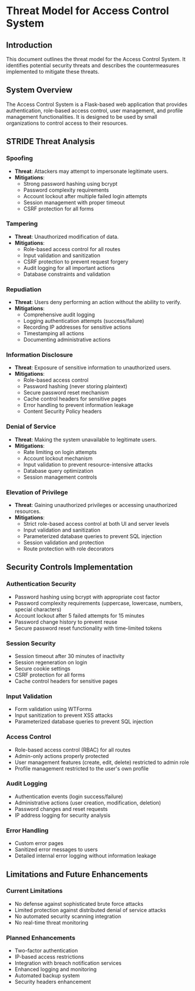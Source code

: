 # Threat Model for Access Control System

## Introduction
This document outlines the threat model for the Access Control System. It identifies potential security threats and describes the countermeasures implemented to mitigate these threats.

## System Overview
The Access Control System is a Flask-based web application that provides authentication, role-based access control, user management, and profile management functionalities. It is designed to be used by small organizations to control access to their resources.

## STRIDE Threat Analysis

### Spoofing
- **Threat**: Attackers may attempt to impersonate legitimate users.
- **Mitigations**:
  - Strong password hashing using bcrypt
  - Password complexity requirements
  - Account lockout after multiple failed login attempts
  - Session management with proper timeout
  - CSRF protection for all forms

### Tampering
- **Threat**: Unauthorized modification of data.
- **Mitigations**:
  - Role-based access control for all routes
  - Input validation and sanitization
  - CSRF protection to prevent request forgery
  - Audit logging for all important actions
  - Database constraints and validation

### Repudiation
- **Threat**: Users deny performing an action without the ability to verify.
- **Mitigations**:
  - Comprehensive audit logging
  - Logging authentication attempts (success/failure)
  - Recording IP addresses for sensitive actions
  - Timestamping all actions
  - Documenting administrative actions

### Information Disclosure
- **Threat**: Exposure of sensitive information to unauthorized users.
- **Mitigations**:
  - Role-based access control
  - Password hashing (never storing plaintext)
  - Secure password reset mechanism
  - Cache control headers for sensitive pages
  - Error handling to prevent information leakage
  - Content Security Policy headers

### Denial of Service
- **Threat**: Making the system unavailable to legitimate users.
- **Mitigations**:
  - Rate limiting on login attempts
  - Account lockout mechanism
  - Input validation to prevent resource-intensive attacks
  - Database query optimization
  - Session management controls

### Elevation of Privilege
- **Threat**: Gaining unauthorized privileges or accessing unauthorized resources.
- **Mitigations**:
  - Strict role-based access control at both UI and server levels
  - Input validation and sanitization
  - Parameterized database queries to prevent SQL injection
  - Session validation and protection
  - Route protection with role decorators

## Security Controls Implementation

### Authentication Security
- Password hashing using bcrypt with appropriate cost factor
- Password complexity requirements (uppercase, lowercase, numbers, special characters)
- Account lockout after 5 failed attempts for 15 minutes
- Password change history to prevent reuse
- Secure password reset functionality with time-limited tokens

### Session Security
- Session timeout after 30 minutes of inactivity
- Session regeneration on login
- Secure cookie settings
- CSRF protection for all forms
- Cache control headers for sensitive pages

### Input Validation
- Form validation using WTForms
- Input sanitization to prevent XSS attacks
- Parameterized database queries to prevent SQL injection

### Access Control
- Role-based access control (RBAC) for all routes
- Admin-only actions properly protected
- User management features (create, edit, delete) restricted to admin role
- Profile management restricted to the user's own profile

### Audit Logging
- Authentication events (login success/failure)
- Administrative actions (user creation, modification, deletion)
- Password changes and reset requests
- IP address logging for security analysis

### Error Handling
- Custom error pages
- Sanitized error messages to users
- Detailed internal error logging without information leakage

## Limitations and Future Enhancements

### Current Limitations
- No defense against sophisticated brute force attacks
- Limited protection against distributed denial of service attacks
- No automated security scanning integration
- No real-time threat monitoring

### Planned Enhancements
- Two-factor authentication
- IP-based access restrictions
- Integration with breach notification services
- Enhanced logging and monitoring
- Automated backup system
- Security headers enhancement
